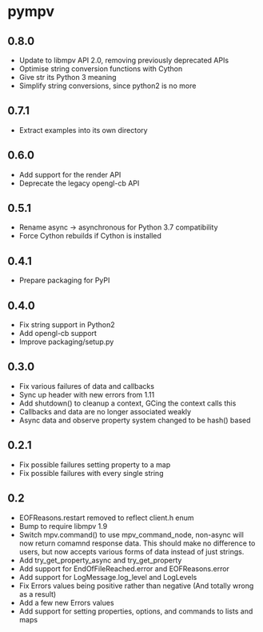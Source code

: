pympv
=====

## 0.8.0
- Update to libmpv API 2.0, removing previously deprecated APIs
- Optimise string conversion functions with Cython
- Give str its Python 3 meaning
- Simplify string conversions, since python2 is no more

## 0.7.1
- Extract examples into its own directory

## 0.6.0
- Add support for the render API
- Deprecate the legacy opengl-cb API

## 0.5.1
- Rename async -> asynchronous for Python 3.7 compatibility
- Force Cython rebuilds if Cython is installed

## 0.4.1

- Prepare packaging for PyPI

## 0.4.0
- Fix string support in Python2
- Add opengl-cb support
- Improve packaging/setup.py

## 0.3.0

- Fix various failures of data and callbacks
- Sync up header with new errors from 1.11
- Add shutdown() to cleanup a context, GCing the context calls this
- Callbacks and data are no longer associated weakly
- Async data and observe property system changed to be hash() based

## 0.2.1

- Fix possible failures setting property to a map
- Fix possible failures with every single string


## 0.2

- EOFReasons.restart removed to reflect client.h enum
- Bump to require libmpv 1.9
- Switch mpv.command() to use mpv_command_node, non-async will now return comamnd response data.
  This should make no difference to users, but now accepts various forms of data instead of just strings.
- Add try_get_property_async and try_get_property
- Add support for EndOfFileReached.error and EOFReasons.error
- Add support for LogMessage.log_level and LogLevels
- Fix Errors values being positive rather than negative (And totally wrong as a result)
- Add a few new Errors values
- Add support for setting properties, options, and commands to lists and maps
